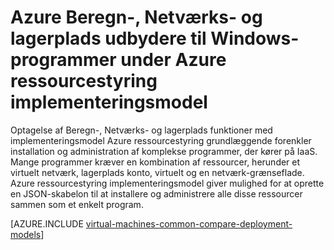 <properties
   pageTitle="Beregn-, Netværks- og lagerplads udbydere | Microsoft Azure"
   description="Oversigt over Beregn-, Netværks- og lagerplads ressource udbydere (Kapacitetsplanlægning, NRP og vejledende pris) til Windows-programmer i Azure ressourcestyring implementeringsmodel"
   services="virtual-machines-windows"
   documentationCenter=""
   authors="tfitzmac"
   manager="timlt"
   editor="tysonn"
   tags="azure-resource-manager,azure-service-management"/>

<tags
   ms.service="virtual-machines-windows"
   ms.devlang="na"
   ms.topic="get-started-article"
   ms.tgt_pltfrm="vm-windows"
   ms.workload="infrastructure-services"
   ms.date="08/19/2015"
   ms.author="tomfitz"/>

# <a name="azure-compute-network-and-storage-providers-for-windows-applications-under-azure-resource-manager-deployment-model"></a>Azure Beregn-, Netværks- og lagerplads udbydere til Windows-programmer under Azure ressourcestyring implementeringsmodel

Optagelse af Beregn-, Netværks- og lagerplads funktioner med implementeringsmodel Azure ressourcestyring grundlæggende forenkler installation og administration af komplekse programmer, der kører på IaaS. Mange programmer kræver en kombination af ressourcer, herunder et virtuelt netværk, lagerplads konto, virtuelt og en netværk-grænseflade. Azure ressourcestyring implementeringsmodel giver mulighed for at oprette en JSON-skabelon til at installere og administrere alle disse ressourcer sammen som et enkelt program.

[AZURE.INCLUDE [virtual-machines-common-compare-deployment-models](../../includes/virtual-machines-common-compare-deployment-models.md)]
